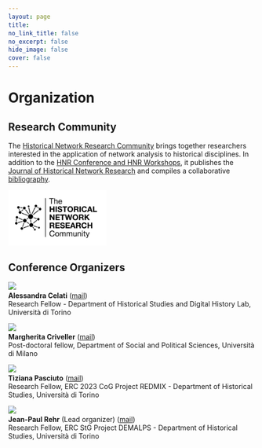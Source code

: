 ```yaml
---
layout: page
title: 
no_link_title: false 
no_excerpt: false 
hide_image: false
cover: false
---
```


# Organization

## Research Community
The [Historical Network Research Community](https://historicalnetworkresearch.org/) brings together researchers interested in the application of network analysis to historical disciplines. In addition to the [HNR Conference and HNR Workshops](https://historicalnetworkresearch.org/hnr-events/), it publishes the [Journal of Historical Network Research](https://jhnr.uni.lu/index.php/jhnr/index) and compiles a collaborative [bibliography](https://historicalnetworkresearch.org/bibliography/).

<a href="https://historicalnetworkresearch.org/"><img src="https://raw.githubusercontent.com/historicalnetworkresearch/riodejaneiro/master/img/hnr_logo_vector.png" style="width:200px"></a>


## Conference Organizers

<a href="https://univr.academia.edu/Alessandracelati"><img src="https://historicalnetworkresearch.github.io/turin/img/alessandra_celati.jpg" style="width:100px"></a>  
**Alessandra Celati**  ([mail](mailto:alessandra.celati@unito.it))<br>Research Fellow - Department of Historical Studies and Digital History Lab, Università di Torino

<a href="https://www.unimi.it/en/ugov/person/margherita-criveller"><img src="https://historicalnetworkresearch.github.io/turin/img/margherita_criveller.jpg" style="width:100px"></a>  
**Margherita Criveller** ([mail](mailto:margherita.criveller@unimi.it))<br>Post-doctoral fellow, Department of Social and Political Sciences, Università di Milano

<a href="https://orcid.org/0000-0002-2440-2376"><img src="https://historicalnetworkresearch.github.io/turin/img/tiziana_pasciuto.jpg" style="width:100px"></a>  
**Tiziana Pasciuto** ([mail](mailto:tiziana.pasciuto@unito.it))<br>Research Fellow, ERC 2023 CoG Project REDMIX - Department of Historical Studies, Università di Torino

<a href="https://unito.academia.edu/JeanPaulRehr"><img src="https://historicalnetworkresearch.github.io/turin/img/jean-paul_rehr.jpg" style="width:100px"></a>  
**Jean-Paul Rehr** (Lead organizer) ([mail](mailto:jeanpaulbernard.rehr@unito.it))<br>Research Fellow, ERC StG Project DEMALPS - Department of Historical Studies, Università di Torino
